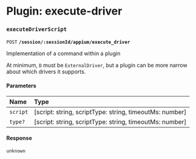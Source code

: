 # Plugin: execute-driver

### `executeDriverScript`

`POST` **`/session/:sessionId/appium/execute_driver`**

Implementation of a command within a plugin

At minimum, `D` must be `ExternalDriver`, but a plugin can be more narrow about which drivers it supports.

<!-- comment source: method-signature -->

#### Parameters

| Name | Type |
| :------ | :------ |
| `script` | [script: string, scriptType: string, timeoutMs: number] |
| `type?` | [script: string, scriptType: string, timeoutMs: number] |

#### Response

`unknown`
